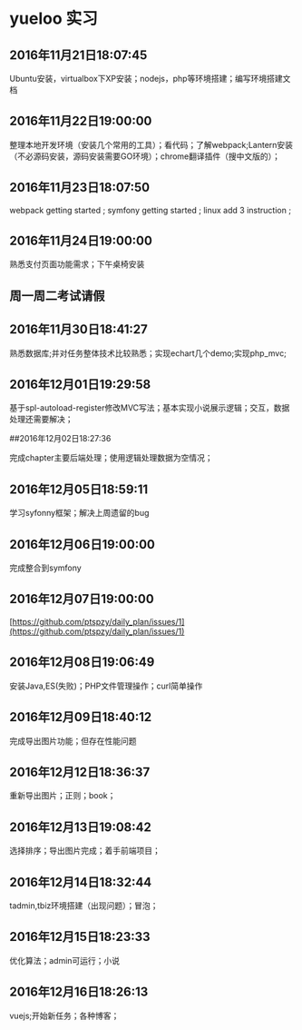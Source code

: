 # yueloo 实习
## 2016年11月21日18:07:45

Ubuntu安装，virtualbox下XP安装；nodejs，php等环境搭建；编写环境搭建文档

## 2016年11月22日19:00:00

整理本地开发环境（安装几个常用的工具）；看代码；了解webpack;Lantern安装（不必源码安装，源码安装需要GO环境）；chrome翻译插件（搜中文版的）；

## 2016年11月23日18:07:50

webpack getting started ; symfony getting started ; linux add 3 instruction ;

## 2016年11月24日19:00:00

熟悉支付页面功能需求；下午桌椅安装

## 周一周二考试请假

## 2016年11月30日18:41:27

熟悉数据库;并对任务整体技术比较熟悉；实现echart几个demo;实现php_mvc;

## 2016年12月01日19:29:58

基于spl-autoload-register修改MVC写法；基本实现小说展示逻辑；交互，数据处理还需要解决；

##2016年12月02日18:27:36

完成chapter主要后端处理；使用逻辑处理数据为空情况；

## 2016年12月05日18:59:11

学习syfonny框架；解决上周遗留的bug

## 2016年12月06日19:00:00

完成整合到symfony

## 2016年12月07日19:00:00
[https://github.com/ptspzy/daily_plan/issues/1](https://github.com/ptspzy/daily_plan/issues/1)

## 2016年12月08日19:06:49
安装Java,ES(失败)；PHP文件管理操作；curl简单操作

## 2016年12月09日18:40:12
完成导出图片功能；但存在性能问题

## 2016年12月12日18:36:37
重新导出图片；正则；book；

## 2016年12月13日19:08:42

选择排序；导出图片完成；着手前端项目；

## 2016年12月14日18:32:44
tadmin,tbiz环境搭建（出现问题）；冒泡；

## 2016年12月15日18:23:33
优化算法；admin可运行；小说

## 2016年12月16日18:26:13

vuejs;开始新任务；各种博客；